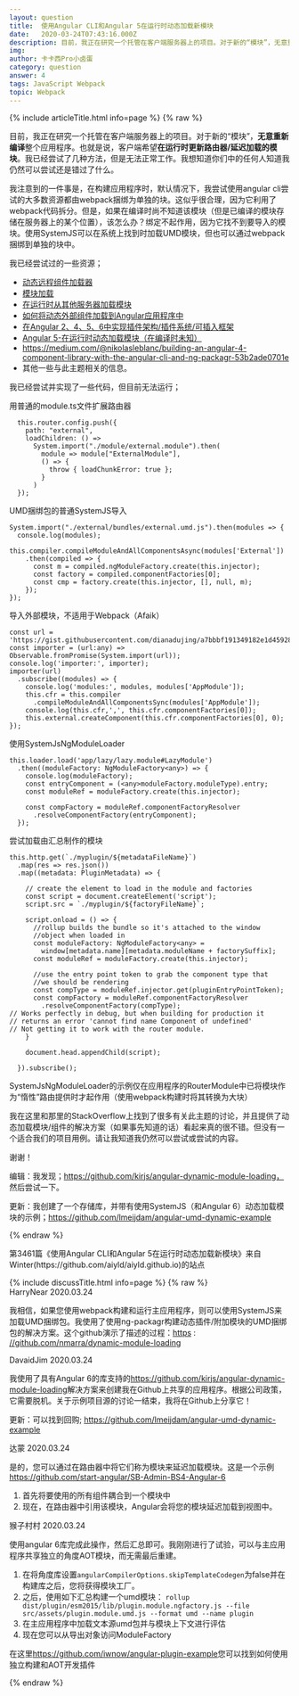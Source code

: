 ```yaml
---
layout: question
title:  使用Angular CLI和Angular 5在运行时动态加载新模块
date:   2020-03-24T07:43:16.000Z
description: 目前，我正在研究一个托管在客户端服务器上的项目。对于新的“模块”，无意重新编译整个应用程序。也就是说，客户端希望在运行时更新路由器/延​​迟加载的模块。我...
img: 
author: 卡卡西Pro小卤蛋
category: question
answer: 4
tags: JavaScript Webpack
topic: Webpack
---
```

<div class="article-root">
  <div class="article">
    {% include articleTitle.html info=page %}
    {% raw %}
    <div class="article-content"><p><font style="vertical-align: inherit;"><font style="vertical-align: inherit;">目前，我正在研究一个托管在客户端服务器上的项目。</font><font style="vertical-align: inherit;">对于新的“模块”，</font></font><strong><font style="vertical-align: inherit;"><font style="vertical-align: inherit;">无意重新编译</font></font></strong><font style="vertical-align: inherit;"><font style="vertical-align: inherit;">整个应用程序。</font><font style="vertical-align: inherit;">也就是说，客户端希望</font></font><strong><font style="vertical-align: inherit;"><font style="vertical-align: inherit;">在运行时更新路由器/延​​迟加载的模块</font></font></strong><font style="vertical-align: inherit;"><font style="vertical-align: inherit;">。</font><font style="vertical-align: inherit;">我已经尝试了几种方法，但是无法正常工作。</font><font style="vertical-align: inherit;">我想知道你们中的任何人知道我仍然可以尝试还是错过了什么。</font></font></p>

<p><font style="vertical-align: inherit;"><font style="vertical-align: inherit;">我注意到的一件事是，在构建应用程序时，默认情况下，我尝试使用angular cli尝试的大多数资源都由webpack捆绑为单独的块。</font><font style="vertical-align: inherit;">这似乎很合理，因为它利用了webpack代码拆分。</font><font style="vertical-align: inherit;">但是，如果在编译时尚不知道该模块（但是已编译的模块存储在服务器上的某个位置），该怎么办？</font><font style="vertical-align: inherit;">绑定不起作用，因为它找不到要导入的模块。</font><font style="vertical-align: inherit;">使用SystemJS可以在系统上找到时加载UMD模块，但也可以通过webpack捆绑到单独的块中。</font></font></p>

<p><font style="vertical-align: inherit;"><font style="vertical-align: inherit;">我已经尝试过的一些资源；</font></font></p>

<ul>
<li><a href="https://github.com/dianadujing/dynamic-remote-component-loader" rel="nofollow noreferrer"><font style="vertical-align: inherit;"><font style="vertical-align: inherit;">动态远程组件加载器</font></font></a></li>
<li><a href="https://github.com/Toxicable/module-loading" rel="nofollow noreferrer"><font style="vertical-align: inherit;"><font style="vertical-align: inherit;">模块加载</font></font></a></li>
<li><a href="https://stackoverflow.com/questions/42953858/loading-modules-from-different-server-at-runtime"><font style="vertical-align: inherit;"><font style="vertical-align: inherit;">在运行时从其他服务器加载模块</font></font></a></li>
<li><a href="https://stackoverflow.com/questions/45503497/how-to-load-dynamic-external-components-into-angular-application"><font style="vertical-align: inherit;"><font style="vertical-align: inherit;">如何将动态外部组件加载到Angular应用程序中</font></font></a></li>
<li><a href="https://stackoverflow.com/questions/41438198/implementing-a-plugin-architecture-plugin-system-pluggable-framework-in-angu"><font style="vertical-align: inherit;"><font style="vertical-align: inherit;">在Angular 2、4、5、6中实现插件架构/插件系统/可插入框架</font></font></a></li>
<li><a href="https://stackoverflow.com/questions/48590455/angular-5-load-modules-that-are-not-known-at-compile-time-dynamically-at-run"><font style="vertical-align: inherit;"><font style="vertical-align: inherit;">Angular 5-在运行时动态加载模块（在编译时未知）</font></font></a></li>
<li><a href="https://medium.com/@nikolasleblanc/building-an-angular-4-component-library-with-the-angular-cli-and-ng-packagr-53b2ade0701e" rel="nofollow noreferrer"><font style="vertical-align: inherit;"><font style="vertical-align: inherit;">https://medium.com/@nikolasleblanc/building-an-angular-4-component-library-with-the-angular-cli-and-ng-packagr-53b2ade0701e</font></font></a></li>
<li><font style="vertical-align: inherit;"><font style="vertical-align: inherit;">其他一些与此主题相关的信息。</font></font></li>
</ul>

<p><font style="vertical-align: inherit;"><font style="vertical-align: inherit;">我已经尝试并实现了一些代码，但目前无法运行；</font></font></p>

<p><font style="vertical-align: inherit;"><font style="vertical-align: inherit;">用普通的module.ts文件扩展路由器</font></font></p>

<pre><code>  this.router.config.push({<font></font>
    path: "external",<font></font>
    loadChildren: () =&gt;<font></font>
      System.import("./module/external.module").then(<font></font>
        module =&gt; module["ExternalModule"],<font></font>
        () =&gt; {<font></font>
          throw { loadChunkError: true };<font></font>
        }<font></font>
      )<font></font>
  });<font></font>
</code></pre>

<p><font style="vertical-align: inherit;"><font style="vertical-align: inherit;">UMD捆绑包的普通SystemJS导入</font></font></p>

<pre><code>System.import("./external/bundles/external.umd.js").then(modules =&gt; {<font></font>
  console.log(modules);<font></font>
  this.compiler.compileModuleAndAllComponentsAsync(modules['External'])<font></font>
    .then(compiled =&gt; {<font></font>
      const m = compiled.ngModuleFactory.create(this.injector);<font></font>
      const factory = compiled.componentFactories[0];<font></font>
      const cmp = factory.create(this.injector, [], null, m);<font></font>
    });<font></font>
});<font></font>
</code></pre>

<p><font style="vertical-align: inherit;"><font style="vertical-align: inherit;">导入外部模块，不适用于Webpack（Afaik）</font></font></p>

<pre><code>const url = 'https://gist.githubusercontent.com/dianadujing/a7bbbf191349182e1d459286dba0282f/raw/c23281f8c5fabb10ab9d144489316919e4233d11/app.module.ts';<font></font>
const importer = (url:any) =&gt; Observable.fromPromise(System.import(url));<font></font>
console.log('importer:', importer);<font></font>
importer(url)<font></font>
  .subscribe((modules) =&gt; {<font></font>
    console.log('modules:', modules, modules['AppModule']);<font></font>
    this.cfr = this.compiler<font></font>
      .compileModuleAndAllComponentsSync(modules['AppModule']);<font></font>
    console.log(this.cfr,',', this.cfr.componentFactories[0]);<font></font>
    this.external.createComponent(this.cfr.componentFactories[0], 0);<font></font>
});<font></font>
</code></pre>

<p><font style="vertical-align: inherit;"><font style="vertical-align: inherit;">使用SystemJsNgModuleLoader</font></font></p>

<pre><code>this.loader.load('app/lazy/lazy.module#LazyModule')<font></font>
  .then((moduleFactory: NgModuleFactory&lt;any&gt;) =&gt; {<font></font>
    console.log(moduleFactory);<font></font>
    const entryComponent = (&lt;any&gt;moduleFactory.moduleType).entry;<font></font>
    const moduleRef = moduleFactory.create(this.injector);<font></font>
<font></font>
    const compFactory = moduleRef.componentFactoryResolver<font></font>
      .resolveComponentFactory(entryComponent);<font></font>
  });<font></font>
</code></pre>

<p><font style="vertical-align: inherit;"><font style="vertical-align: inherit;">尝试加载由汇总制作的模块</font></font></p>

<pre><code>this.http.get(`./myplugin/${metadataFileName}`)<font></font>
  .map(res =&gt; res.json())<font></font>
  .map((metadata: PluginMetadata) =&gt; {<font></font>
<font></font>
    // create the element to load in the module and factories<font></font>
    const script = document.createElement('script');<font></font>
    script.src = `./myplugin/${factoryFileName}`;<font></font>
<font></font>
    script.onload = () =&gt; {<font></font>
      //rollup builds the bundle so it's attached to the window <font></font>
      //object when loaded in<font></font>
      const moduleFactory: NgModuleFactory&lt;any&gt; = <font></font>
        window[metadata.name][metadata.moduleName + factorySuffix];<font></font>
      const moduleRef = moduleFactory.create(this.injector);<font></font>
<font></font>
      //use the entry point token to grab the component type that <font></font>
      //we should be rendering<font></font>
      const compType = moduleRef.injector.get(pluginEntryPointToken);<font></font>
      const compFactory = moduleRef.componentFactoryResolver<font></font>
        .resolveComponentFactory(compType); <font></font>
// Works perfectly in debug, but when building for production it<font></font>
// returns an error 'cannot find name Component of undefined' <font></font>
// Not getting it to work with the router module.<font></font>
    }<font></font>
<font></font>
    document.head.appendChild(script);<font></font>
<font></font>
  }).subscribe();<font></font>
</code></pre>

<p><font style="vertical-align: inherit;"><font style="vertical-align: inherit;">SystemJsNgModuleLoader的示例仅在应用程序的RouterModule中已将模块作为“惰性”路由提供时才起作用（使用webpack构建时将其转换为大块）</font></font></p>

<p><font style="vertical-align: inherit;"><font style="vertical-align: inherit;">我在这里和那里的StackOverflow上找到了很多有关此主题的讨论，并且提供了动态加载模块/组件的解决方案（如果事先知道的话）看起来真的很不错。</font><font style="vertical-align: inherit;">但没有一个适合我们的项目用例。</font><font style="vertical-align: inherit;">请让我知道我仍然可以尝试或尝试的内容。</font></font></p>

<p><font style="vertical-align: inherit;"><font style="vertical-align: inherit;">谢谢！</font></font></p>

<p><font style="vertical-align: inherit;"><font style="vertical-align: inherit;">编辑：我发现；</font></font><a href="https://github.com/kirjs/angular-dynamic-module-loading" rel="nofollow noreferrer"><font style="vertical-align: inherit;"><font style="vertical-align: inherit;">https://github.com/kirjs/angular-dynamic-module-loading，</font></font></a><font style="vertical-align: inherit;"><font style="vertical-align: inherit;">然后尝试一下。</font></font></p>

<p><font style="vertical-align: inherit;"><font style="vertical-align: inherit;">更新：我创建了一个存储库，并带有使用SystemJS（和Angular 6）动态加载模块的示例；</font></font><a href="https://github.com/lmeijdam/angular-umd-dynamic-example" rel="nofollow noreferrer"><font style="vertical-align: inherit;"><font style="vertical-align: inherit;">https://github.com/lmeijdam/angular-umd-dynamic-example</font></font></a></p></div>
    {% endraw %}
  </div>
  <p class="winter_mark">第3461篇《使用Angular CLI和Angular 5在运行时动态加载新模块》来自Winter(https://github.com/aiyld/aiyld.github.io)的站点</p>
  <div class="discuss-wrapper">
    {% include discussTitle.html info=page %}
    {% raw %}
    <div class="discuss-list">
    <div class="discuss-item">
        <div class="discuss-parent">
          <div class="discuss-meta">
            <span class="discuss-user">HarryNear</span>
            <span class="discuss-time">2020.03.24</span>
          </div>
          <div class="discuss-comment"><p><font style="vertical-align: inherit;"><font style="vertical-align: inherit;">我相信，如果您使用webpack构建和运行主应用程序，则可以使用SystemJS来加载UMD捆绑包。</font><font style="vertical-align: inherit;">我使用了使用ng-packagr构建动态插件/附加模块的UMD捆绑包的解决方案。</font><font style="vertical-align: inherit;">这个github演示了描述的过程：</font><a href="https://github.com/nmarra/dynamic-module-loading" rel="nofollow noreferrer"><font style="vertical-align: inherit;">https</font></a><font style="vertical-align: inherit;"> :
 </font></font><a href="https://github.com/nmarra/dynamic-module-loading" rel="nofollow noreferrer"><font style="vertical-align: inherit;"><font style="vertical-align: inherit;">//github.com/nmarra/dynamic-module-loading</font></font></a></p></div>
        </div></div><div class="discuss-item">
        <div class="discuss-parent">
          <div class="discuss-meta">
            <span class="discuss-user">DavaidJim</span>
            <span class="discuss-time">2020.03.24</span>
          </div>
          <div class="discuss-comment"><p><font style="vertical-align: inherit;"><font style="vertical-align: inherit;">我使用了</font><font style="vertical-align: inherit;">具有Angular 6的库支持</font><font style="vertical-align: inherit;">的</font></font><a href="https://github.com/kirjs/angular-dynamic-module-loading" rel="nofollow noreferrer"><font style="vertical-align: inherit;"><font style="vertical-align: inherit;">https://github.com/kirjs/angular-dynamic-module-loading</font></font></a><font style="vertical-align: inherit;"><font style="vertical-align: inherit;">解决方案来创建我在Github上共享的应用程序。</font><font style="vertical-align: inherit;">根据公司政策，它需要脱机。</font><font style="vertical-align: inherit;">关于示例项目源的讨论一结束，我将在Github上分享它！</font></font></p>

<p><font style="vertical-align: inherit;"><font style="vertical-align: inherit;">更新：可以找到回购; </font></font><a href="https://github.com/lmeijdam/angular-umd-dynamic-example" rel="nofollow noreferrer"><font style="vertical-align: inherit;"><font style="vertical-align: inherit;">https://github.com/lmeijdam/angular-umd-dynamic-example</font></font></a> </p></div>
        </div></div><div class="discuss-item">
        <div class="discuss-parent">
          <div class="discuss-meta">
            <span class="discuss-user">达蒙</span>
            <span class="discuss-time">2020.03.24</span>
          </div>
          <div class="discuss-comment"><p><font style="vertical-align: inherit;"><font style="vertical-align: inherit;">是的，您可以通过在路由器中将它们称为模块来延迟加载模块。</font><font style="vertical-align: inherit;">这是一个示例</font></font><a href="https://github.com/start-angular/SB-Admin-BS4-Angular-6" rel="nofollow noreferrer"><font style="vertical-align: inherit;"><font style="vertical-align: inherit;">https://github.com/start-angular/SB-Admin-BS4-Angular-6</font></font></a></p>

<ol>
<li><font style="vertical-align: inherit;"><font style="vertical-align: inherit;">首先将要使用的所有组件耦合到一个模块中</font></font></li>
<li><font style="vertical-align: inherit;"><font style="vertical-align: inherit;">现在，在路由器中引用该模块，Angular会将您的模块延迟加载到视图中。</font></font></li>
</ol></div>
        </div></div><div class="discuss-item">
        <div class="discuss-parent">
          <div class="discuss-meta">
            <span class="discuss-user">猴子村村</span>
            <span class="discuss-time">2020.03.24</span>
          </div>
          <div class="discuss-comment"><p><font style="vertical-align: inherit;"><font style="vertical-align: inherit;">使用angular 6库完成此操作，然后汇总即可。</font><font style="vertical-align: inherit;">我刚刚进行了试验，可以与主应用程序共享独立的角度AOT模块，而无需最后重建。</font></font></p>

<ol>
<li><font style="vertical-align: inherit;"><font style="vertical-align: inherit;">在将角度库设置</font></font><code>angularCompilerOptions.skipTemplateCodegen</code><font style="vertical-align: inherit;"><font style="vertical-align: inherit;">为false并在构建库之后，您将获得模块工厂。</font></font></li>
<li><font style="vertical-align: inherit;"><font style="vertical-align: inherit;">之后，使用如下汇总构建一个umd模块： 
</font></font><code>rollup dist/plugin/esm2015/lib/plugin.module.ngfactory.js --file src/assets/plugin.module.umd.js --format umd --name plugin</code></li>
<li><font style="vertical-align: inherit;"><font style="vertical-align: inherit;">在主应用程序中加载文本源umd包并与模块上下文进行评估</font></font></li>
<li><font style="vertical-align: inherit;"><font style="vertical-align: inherit;">现在您可以从导出对象访问ModuleFactory</font></font></li>
</ol>

<p><font style="vertical-align: inherit;"><font style="vertical-align: inherit;">在这里</font></font><a href="https://github.com/iwnow/angular-plugin-example" rel="nofollow noreferrer"><font style="vertical-align: inherit;"><font style="vertical-align: inherit;">https://github.com/iwnow/angular-plugin-example</font></font></a><font style="vertical-align: inherit;"><font style="vertical-align: inherit;">您可以找到如何使用独立构建和AOT开发插件</font></font></p></div>
        </div></div>
    </div>
    {% endraw %}
  </div>
<div>
